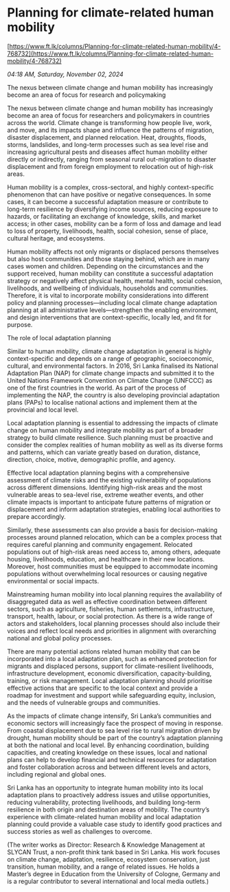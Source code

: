 # Planning for climate-related human mobility

[https://www.ft.lk/columns/Planning-for-climate-related-human-mobility/4-768732](https://www.ft.lk/columns/Planning-for-climate-related-human-mobility/4-768732)

*04:18 AM, Saturday, November 02, 2024*

The nexus between climate change and human mobility has increasingly become an area of focus for research and policymaking

The nexus between climate change and human mobility has increasingly become an area of focus for researchers and policymakers in countries across the world. Climate change is transforming how people live, work, and move, and its impacts shape and influence the patterns of migration, disaster displacement, and planned relocation. Heat, droughts, floods, storms, landslides, and long-term processes such as sea level rise and increasing agricultural pests and diseases affect human mobility either directly or indirectly, ranging from seasonal rural out-migration to disaster displacement and from foreign employment to relocation out of high-risk areas.

Human mobility is a complex, cross-sectoral, and highly context-specific phenomenon that can have positive or negative consequences. In some cases, it can become a successful adaptation measure or contribute to long-term resilience by diversifying income sources, reducing exposure to hazards, or facilitating an exchange of knowledge, skills, and market access; in other cases, mobility can be a form of loss and damage and lead to loss of property, livelihoods, health, social cohesion, sense of place, cultural heritage, and ecosystems.

Human mobility affects not only migrants or displaced persons themselves but also host communities and those staying behind, which are in many cases women and children. Depending on the circumstances and the support received, human mobility can constitute a successful adaptation strategy or negatively affect physical health, mental health, social cohesion, livelihoods, and wellbeing of individuals, households and communities. Therefore, it is vital to incorporate mobility considerations into different policy and planning processes—including local climate change adaptation planning at all administrative levels—strengthen the enabling environment, and design interventions that are context-specific, locally led, and fit for purpose.

The role of local adaptation planning

Similar to human mobility, climate change adaptation in general is highly context-specific and depends on a range of geographic, socioeconomic, cultural, and environmental factors. In 2016, Sri Lanka finalised its National Adaptation Plan (NAP) for climate change impacts and submitted it to the United Nations Framework Convention on Climate Change (UNFCCC) as one of the first countries in the world. As part of the process of implementing the NAP, the country is also developing provincial adaptation plans (PAPs) to localise national actions and implement them at the provincial and local level.

Local adaptation planning is essential to addressing the impacts of climate change on human mobility and integrate mobility as part of a broader strategy to build climate resilience. Such planning must be proactive and consider the complex realities of human mobility as well as its diverse forms and patterns, which can variate greatly based on duration, distance, direction, choice, motive, demographic profile, and agency.

Effective local adaptation planning begins with a comprehensive assessment of climate risks and the existing vulnerability of populations across different dimensions. Identifying high-risk areas and the most vulnerable areas to sea-level rise, extreme weather events, and other climate impacts is important to anticipate future patterns of migration or displacement and inform adaptation strategies, enabling local authorities to prepare accordingly.

Similarly, these assessments can also provide a basis for decision-making processes around planned relocation, which can be a complex process that requires careful planning and community engagement. Relocated populations out of high-risk areas need access to, among others, adequate housing, livelihoods, education, and healthcare in their new locations. Moreover, host communities must be equipped to accommodate incoming populations without overwhelming local resources or causing negative environmental or social impacts.

Mainstreaming human mobility into local planning requires the availability of disaggregated data as well as effective coordination between different sectors, such as agriculture, fisheries, human settlements, infrastructure, transport, health, labour, or social protection. As there is a wide range of actors and stakeholders, local planning processes should also include their voices and reflect local needs and priorities in alignment with overarching national and global policy processes.

There are many potential actions related human mobility that can be incorporated into a local adaptation plan, such as enhanced protection for migrants and displaced persons, support for climate-resilient livelihoods, infrastructure development, economic diversification, capacity-building, training, or risk management. Local adaptation planning should prioritise effective actions that are specific to the local context and provide a roadmap for investment and support while safeguarding equity, inclusion, and the needs of vulnerable groups and communities.

As the impacts of climate change intensify, Sri Lanka’s communities and economic sectors will increasingly face the prospect of moving in response. From coastal displacement due to sea level rise to rural migration driven by drought, human mobility should be part of the country’s adaptation planning at both the national and local level. By enhancing coordination, building capacities, and creating knowledge on these issues, local and national plans can help to develop financial and technical resources for adaptation and foster collaboration across and between different levels and actors, including regional and global ones.

Sri Lanka has an opportunity to integrate human mobility into its local adaptation plans to proactively address issues and utilise opportunities, reducing vulnerability, protecting livelihoods, and building long-term resilience in both origin and destination areas of mobility. The country’s experience with climate-related human mobility and local adaptation planning could provide a valuable case study to identify good practices and success stories as well as challenges to overcome.

(The writer works as Director: Research & Knowledge Management at SLYCAN Trust, a non-profit think tank based in Sri Lanka. His work focuses on climate change, adaptation, resilience, ecosystem conservation, just transition, human mobility, and a range of related issues. He holds a Master’s degree in Education from the University of Cologne, Germany and is a regular contributor to several international and local media outlets.)

